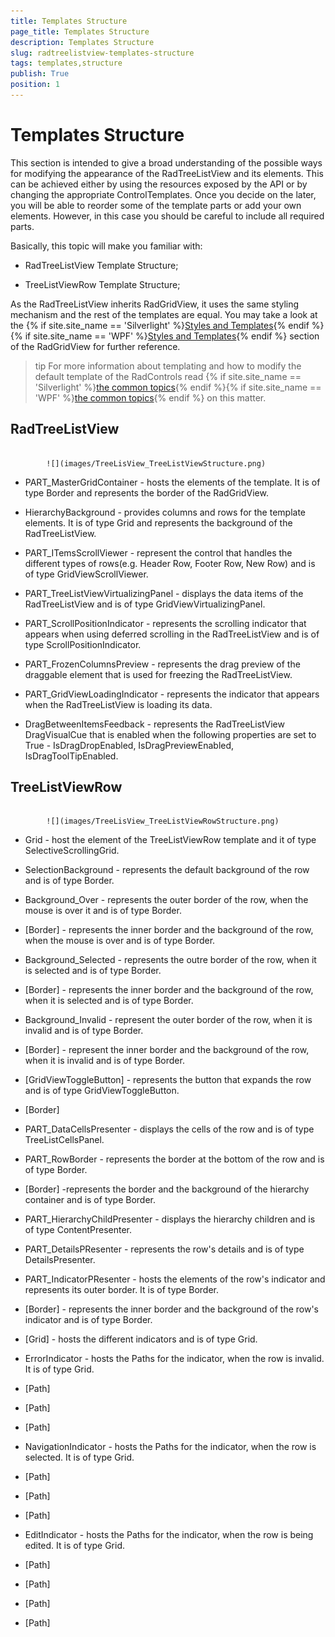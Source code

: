 ```yaml
---
title: Templates Structure
page_title: Templates Structure
description: Templates Structure
slug: radtreelistview-templates-structure
tags: templates,structure
publish: True
position: 1
---
```


# Templates Structure



This section is intended to give a broad understanding of the possible ways for modifying the appearance of the RadTreeListView and its elements. This can be achieved either by using the resources exposed by the API or by changing the appropriate ControlTemplates. Once you decide on the later, you will be able to reorder some of the template parts or add your own elements. However, in this case you should be careful to include all required parts. 

Basically, this topic will make you familiar with:

* RadTreeListView Template Structure;

* TreeListViewRow Template Structure;

As the RadTreeListView inherits RadGridView, it uses the same styling mechanism and the rest of the templates are equal. You may take a look at the 
        {% if site.site_name == 'Silverlight' %}[Styles and Templates](http://www.telerik.com/help/silverlight/radgridview-styles-and-templates-templates-structure.html){% endif %}{% if site.site_name == 'WPF' %}[Styles and Templates](http://www.telerik.com/help/wpf/radgridview-styles-and-templates-templates-structure.html){% endif %}
        section of the RadGridView for further reference.
      

>tip
        For more information about templating and how to modify the default template of the RadControls read 
        {% if site.site_name == 'Silverlight' %}[the common topics](http://www.telerik.com/help/silverlight/common-styling-appearance-edit-control-templates-blend.html){% endif %}{% if site.site_name == 'WPF' %}[the common topics](http://www.telerik.com/help/wpf/common-styling-appearance-edit-control-templates-blend.html){% endif %}
        on this matter.
      

## RadTreeListView




               
            ![](images/TreeLisView_TreeListViewStructure.png)

* PART_MasterGridContainer - hosts the elements of the template. It is of type Border and represents the border of the RadGridView.

* HierarchyBackground - provides columns and rows for the template elements. It is of type Grid and represents the background of the RadTreeListView. 

* PART_ITemsScrollViewer - represent the control that handles the different types of rows(e.g. Header Row, Footer Row, New Row) and is of type GridViewScrollViewer.

* PART_TreeListViewVirtualizingPanel - displays the data items of the RadTreeListView and is of type GridViewVirtualizingPanel.

* PART_ScrollPositionIndicator - represents the scrolling indicator that appears when using deferred scrolling in the RadTreeListView and is of type ScrollPositionIndicator.

* PART_FrozenColumnsPreview - represents the drag preview of the draggable element that is used for freezing the RadTreeListView.

* PART_GridViewLoadingIndicator - represents the indicator that appears when the RadTreeListView is loading its data.

* DragBetweenItemsFeedback - represents the RadTreeListView DragVisualCue that is enabled when the following properties are set to True - IsDragDropEnabled, IsDragPreviewEnabled, IsDragToolTipEnabled.  

## TreeListViewRow




               
            ![](images/TreeLisView_TreeListViewRowStructure.png)



* Grid - host the element of the TreeListViewRow template and it of type SelectiveScrollingGrid.

* SelectionBackground - represents the default background of the row and is of type Border.

* Background_Over - represents the outer border of the row, when the mouse is over it and is of type Border.

* [Border] - represents the inner border and the background of the row, when the mouse is over and is of type Border.

* Background_Selected - represents the outre border of the row, when it is selected and is of type Border.

* [Border] - represents the inner border and the background of the row, when it is selected and is of type Border.

* Background_Invalid - represent the outer border of the row, when it is invalid and is of type Border.

* [Border] - represent the inner border and the background of the row, when it is invalid and is of type Border.

* [GridViewToggleButton] - represents the button that expands the row and is of type GridViewToggleButton.

* [Border] 

* PART_DataCellsPresenter - displays the cells of the row and is of type TreeListCellsPanel.

* PART_RowBorder - represents the border at the bottom of the row and is of type Border.

* [Border] -represents the border and the background of the hierarchy container and is of type Border.

* PART_HierarchyChildPresenter - displays the hierarchy children and is of type ContentPresenter.

* PART_DetailsPResenter - represents the row's details and is of type DetailsPresenter.

* PART_IndicatorPResenter - hosts the elements of the row's indicator and represents its outer border. It is of type Border.

* [Border] - represents the inner border and the background of the row's indicator and is of type Border.

* [Grid] - hosts the different indicators and is of type Grid.

* ErrorIndicator - hosts the Paths for the indicator, when the row is invalid. It is of type Grid.

* [Path]

* [Path]

* [Path]

* NavigationIndicator - hosts the Paths for the indicator, when the row is selected. It is of type Grid.

* [Path]

* [Path]

* [Path]

* EditIndicator - hosts the Paths for the indicator, when the row is being edited. It is of type Grid.

* [Path]

* [Path]

* [Path]

* [Path] 


